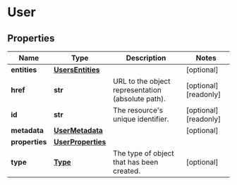 # User

## Properties
| Name | Type | Description | Notes |
| ------------ | ------------- | ------------- | ------------- |
| **entities** | [**UsersEntities**](UsersEntities.md) |  | [optional]  |
| **href** | **str** | URL to the object representation (absolute path). | [optional] [readonly]  |
| **id** | **str** | The resource&#39;s unique identifier. | [optional] [readonly]  |
| **metadata** | [**UserMetadata**](UserMetadata.md) |  | [optional]  |
| **properties** | [**UserProperties**](UserProperties.md) |  |  |
| **type** | [**Type**](Type.md) | The type of object that has been created. | [optional]  |


